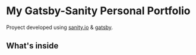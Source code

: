 # My Gatsby-Sanity Personal Portfolio

Proyect developed using [sanity.io](https://www.sanity.io) & [gatsby](https://www.gatsbyjs.com/).

## What's inside

